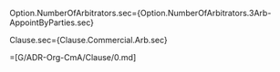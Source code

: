 Option.NumberOfArbitrators.sec={Option.NumberOfArbitrators.3Arb-AppointByParties.sec}

Clause.sec={Clause.Commercial.Arb.sec}

=[G/ADR-Org-CmA/Clause/0.md]